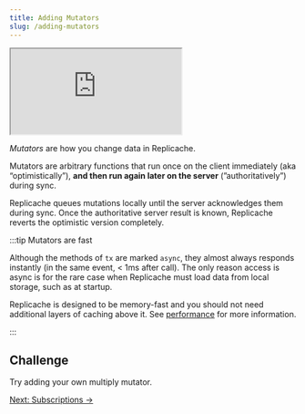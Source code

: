 ```yaml
---
title: Adding Mutators
slug: /adding-mutators
---
```


<iframe src="https://codesandbox.io/embed/replicache-mutators-jvqxpb?autoresize=1&fontsize=12&hidenavigation=1&theme=light&codemirror=1&view=split"
     style={{'width':'100%','height':'350px', 'border':'1px solid rgb(222,221,221)', 'overflow':'hidden'}}
     title="constructing-replicache"
     allow="accelerometer; ambient-light-sensor; camera; encrypted-media; geolocation; gyroscope; hid; microphone; midi; payment; usb; vr; xr-spatial-tracking"
     sandbox="allow-forms allow-modals allow-popups allow-presentation allow-same-origin allow-scripts"
></iframe>

_Mutators_ are how you change data in Replicache.

Mutators are arbitrary functions that run once on the client immediately (aka “optimistically”), **and then run again later on the server** (”authoritatively”) during sync.

Replicache queues mutations locally until the server acknowledges them during sync. Once the authoritative server result is known, Replicache reverts the optimistic version completely.

:::tip Mutators are fast

Although the methods of `tx` are marked `async`, they almost always responds instantly (in the same event, < 1ms after call). The only reason access is async is for the rare case when Replicache must load data from local storage, such as at startup.

Replicache is designed to be memory-fast and you should not need additional layers of caching above it. See [performance](/performance) for more information.

:::

<h2>Challenge</h2>

Try adding your own multiply mutator.

<div style={{fontSize:"1.2em", fontWeight:"bold", marginTop:"3em"}}><a href="/subscriptions">Next: Subscriptions &rarr;</a></div>
